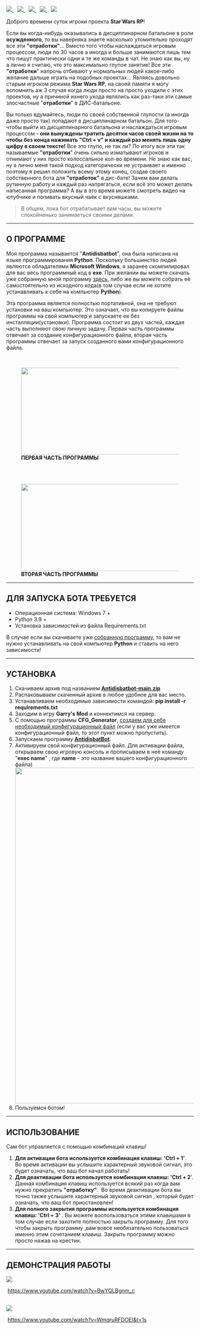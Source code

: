 <img src="https://i.ibb.co/YLysRbF/1.jpg" alt=""/>

<p>
<a style="margin-right: 10px;" href="https://github.com/SpikeStrips/test/blob/main/README.md#%D0%BE-%D0%BF%D1%80%D0%BE%D0%B3%D1%80%D0%B0%D0%BC%D0%BC%D0%B5">
<img src="https://dabuttonfactory.com/button.png?t=О ПРОГРАММЕ&f=Open+Sans&ts=15&tc=000&hp=25&vp=10&c=5&bgt=unicolored&bgc=00e2ff">
</a>

<a style="margin-right: 10px;" href="https://github.com/SpikeStrips/test/blob/main/README.md#%D0%B4%D0%BB%D1%8F-%D0%B7%D0%B0%D0%BF%D1%83%D1%81%D0%BA%D0%B0-%D0%B1%D0%BE%D1%82%D0%B0-%D1%82%D1%80%D0%B5%D0%B1%D1%83%D0%B5%D1%82%D1%81%D1%8F">
<img src="https://dabuttonfactory.com/button.png?t=ТРЕБУЕТСЯ&f=Open+Sans&ts=15&tc=000&hp=25&vp=10&c=5&bgt=unicolored&bgc=00e2ff">
</a>

<a style="margin-right: 10px;" href="https://github.com/SpikeStrips/test/blob/main/README.md#%D1%83%D1%81%D1%82%D0%B0%D0%BD%D0%BE%D0%B2%D0%BA%D0%B0">
<img src="https://dabuttonfactory.com/button.png?t=УСТАНОВКА&f=Open+Sans&ts=15&tc=000&hp=25&vp=10&c=5&bgt=unicolored&bgc=00e2ff">
</a>

<a style="margin-right: 10px;" href="https://github.com/SpikeStrips/test/blob/main/README.md#%D0%B8%D1%81%D0%BF%D0%BE%D0%BB%D1%8C%D0%B7%D0%BE%D0%B2%D0%B0%D0%BD%D0%B8%D0%B5">
<img src="https://dabuttonfactory.com/button.png?t=ИСПОЛЬЗОВАНИЕ&f=Open+Sans&ts=15&tc=000&hp=25&vp=10&c=5&bgt=unicolored&bgc=00e2ff">
</a>
<a href="https://github.com/SpikeStrips/test/blob/main/README.md#%D0%B4%D0%B5%D0%BC%D0%BE%D0%BD%D1%81%D1%82%D1%80%D0%B0%D1%86%D0%B8%D1%8F-%D1%80%D0%B0%D0%B1%D0%BE%D1%82%D1%8B">
<img src="https://dabuttonfactory.com/button.png?t=ДЕМОНСТРАЦИЯ&f=Open+Sans&ts=15&tc=000&hp=25&vp=10&c=5&bgt=unicolored&bgc=00e2ff">
</a>
</p>

<p>Доброго времени суток игроки проекта <strong>Star Wars RP</strong>!</p>
<p>Если вы когда-нибудь оказывались в дисциплинарном батальоне в роли <strong>осужденного</strong>, то вы наверняка знаете насколько утомительно проходят все эти <strong>"отработки"</strong>… Вместо того чтобы наслаждаться игровым процессом, люди по 30 часов а иногда и больше занимаются лишь тем что пишут практически одни и те же команды в чат. Не знаю как вы, ну а лично я считаю, что это максимально глупое занятие! Все эти <strong>"отработки</strong>" напрочь отбивают у нормальных людей какое-либо желание дальше играть на подобных проектах... Являясь довольно старым игроком режима <strong>Star Wars RP</strong>, на своей памяти я могу вспомнить аж 3 случая когда люди просто на просто уходили с этих проектов, ну а причиной ихнего ухода являлись как раз-таки эти самые злосчастные "<strong>отработки</strong>" в ДИС-батальоне.</p> 

<p>Вы только вдумайтесь, люди по своей собственной глупости (а иногда даже просто так) попадают в дисциплинарном батальон. Для того-чтобы выйти из дисциплинарного батальона и наслаждаться игровым процессом <strong>- они вынуждены тратить десятки часов своей жизни на то чтобы без конца нажимать "Ctrl + v" и каждый раз менять лишь одну цифру в своем тексте!</strong><em> </em>Все это глупо, не так ли? По итогу все эти так называемые <strong>"отработки</strong>" очень сильно изматывают игроков и отнимают у них просто колоссальное кол-во времени. Не знаю как вас, ну а лично меня такой подход категорически не устраивает и именно поэтому я решил положить всему этому конец, создав своего собственного бота для <strong>"отработок"</strong> в дис-бате! Зачем вам делать рутинную работу и каждый раз напрягаться, если всё это может делать написанная программа? А вы в это время можете смотреть видео на ютубчике и попивать вкусный чаёк с вкусняшками. </p>

<blockquote><p>В общем, пока бот отрабатывает вам часы, вы можете спокойненько занимаеться своими делами.</p></blockquote>
<hr>

<h2><strong>О ПРОГРАММЕ</strong></h2>

<p>Моя программа называется "<strong>Antidisbatbot</strong>", она была написана на языке программирования <strong>Python</strong>. Поскольку большинство людей являются обладателями <strong>Microsoft Windows</strong>, я заранее скомпилировал для вас весь программный код в <strong>exe</strong>. При желании вы можете скачать уже собранную мной программу <a href="https://cloud.mail.ru/public/wGFX/ccfZD1RmR">здесь</a>, либо же вы можете собрать её самостоятельно из исходного кода(в том случае если не хотите устанавливать к себе на компьютер <strong>Python</strong>).</p>

<p>Эта программа является полностью портативной, она не требуют установки на ваш компьютер. Это означает, что вы копируете файлы программы на свой компьютер и запускаете ее без инсталляции(установки). Программа состоит из двух частей, каждая часть выполняют свою личную задачу. Первая часть программы отвечает за создание конфигурационного файла, вторая часть программы отвечает за запуск созданного вами конфигурационного файла.</p>

<br>
<div class="wp-block-image"><figure class="aligncenter size-large is-resized"><img src=https://i.ibb.co/sVQYnMT/2-1.jpg" alt="" class="wp-image-103" width="838" height="233"/>
<br>
<figcaption><strong>ПЕРВАЯ ЧАСТЬ ПРОГРАММЫ</strong></figcaption></figure></div>

<br>
<br>

<div class="wp-block-image"><figure class="aligncenter size-large is-resized"><img src="https://i.ibb.co/616R4Ky/1-1.jpg" alt="" class="wp-image-103" width="838" height="233"/>
<br>
<figcaption><strong>ВТОРАЯ ЧАСТЬ ПРОГРАММЫ</strong></figcaption></figure></div>
<hr>
<h2><strong>ДЛЯ ЗАПУСКА БОТА ТРЕБУЕТСЯ</strong></h2>

<ul>
<li>Операционная система: Windows 7 + </li>
<li>Python 3.9 +</li>
<li>Установка зависимостей из файла Requirements.txt</li>
</ul>

<p>В случае если вы скачиваете уже <a href="https://cloud.mail.ru/public/wGFX/ccfZD1RmR">собранную программу</a>, то вам не нужно устанавливать на свой компьютер <strong>Python</strong> и ставить на него зависимости!</p>




<hr>
<h2><strong>УСТАНОВКА</strong></h2>

<ol><li>Скачиваем архив под названием <a href="https://github.com/SpikeStrips/Antidisbatbot/archive/refs/heads/main.zip"><strong>Antidisbatbot-main.zip</strong></a></li>
<li>Распаковываем скаченный архив в любое удобное для вас место.</li>
<li>Устанавливаем необходимые зависимости командой: <strong>pip install -r requirements.txt</strong></li>
<li>Заходим в игру <strong>Garry's Mod</strong> и коннектимся на сервер.</li>
<li>С помощью программы <strong>CFG_Generator</strong>, <a href="https://www.youtube.com/watch?v=8v3H_0zXaIU">создаем для себя необходимый конфигурационный файл</a> (если у вас уже имеется конфигурационный файл, то этот пункт можно пропустить).</li><li>Запускаем программу <a href="https://www.youtube.com/watch?v=lm0fV5l8P4Y&t=24s"><strong>AntidisbatBot</strong></a>.</li><li>Активируем свой конфигурационный файл. Для активации файла, открываем свою игровую консоль и прописываем в неё команду "<strong>exec name</strong>" , где <strong>name</strong> - это название вашего конфигурационного файла)<img class="wp-image-414" style="width: 900px;" src="https://i.ibb.co/80GrZ7c/1.jpg" alt=""></li><li>Пользуемся ботом!</li></ol>



<hr>
<h2><strong>ИСПОЛЬЗОВАНИЕ</strong></h2>

<p> Сам бот управляется с помощью комбинаций клавиш! </p>
<ol><li><strong>Для активации бота используется комбинация клавиш: 'Ctrl + 1'</strong>. Во время активации вы услышите характерный звуковой сигнал, это будет означать, что ваш бот начал работать!</li><li><strong>Для деактивации бота используется комбинация клавиш: 'Ctrl + 2</strong>'. Данная комбинация клавиш используется всякий раз когда вам нужно прекратить <strong>"отработку"</strong>. &nbsp;Во время деактивации бота вы точно также услышите характерный звуковой сигнал , который будет означать, что ваш бот приостановлен! </li><li><strong>Для полного закрытия программы используется комбинация клавиш: 'Ctrl + 3'</strong> . Вы можете воспользоваться этими клавишами в том случае если захотите полностью закрыть программу. Для того чтобы закрыть программу ,вам вовсе необязательно пользоваться именно  этим сочетанием клавиш.  Закрыть программу можно просто нажав на крестик.  </li></ol>









<hr>
<h2><strong>ДЕМОНСТРАЦИЯ РАБОТЫ</strong></h2>
<img src="https://i.ibb.co/QKJBh5g/1.jpg" align="center" style="max-width:100%;">

<p><a target="_blank" rel="noopener noreferrer" href="/iperov/DeepFaceLab/blob/master/doc/youtube_icon.png"><img src="https://raw.githubusercontent.com/iperov/DeepFaceLab/master/doc/youtube_icon.png" alt="" style="max-width:100%;"></a> <a href="https://www.youtube.com/watch?v=BwYQLBgnm_c" rel="nofollow">https://www.youtube.com/watch?v=BwYQLBgnm_c</a></p>

<br>
<img src="https://i.ibb.co/hLX57WG/2.jpg" align="center" style="max-width:100%;">

<p><a target="_blank" rel="noopener noreferrer" href="/iperov/DeepFaceLab/blob/master/doc/youtube_icon.png"><img src="https://raw.githubusercontent.com/iperov/DeepFaceLab/master/doc/youtube_icon.png" alt="" style="max-width:100%;"></a> <a href="https://www.youtube.com/watch?v=WmqruRFDOEI&t=1s" rel="nofollow">https://www.youtube.com/watch?v=WmqruRFDOEI&t=1s</a></p>
<br>



